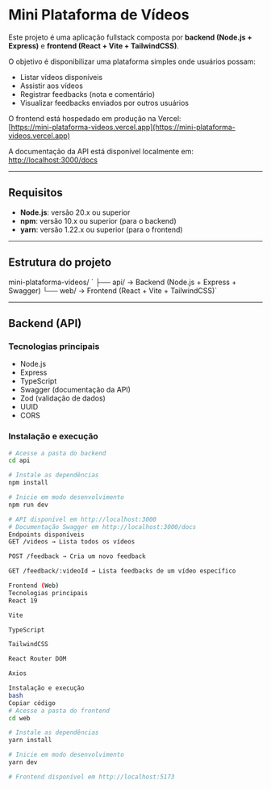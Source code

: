 # Mini Plataforma de Vídeos

Este projeto é uma aplicação fullstack composta por **backend (Node.js + Express)** e **frontend (React + Vite + TailwindCSS)**.

O objetivo é disponibilizar uma plataforma simples onde usuários possam:

- Listar vídeos disponíveis  
- Assistir aos vídeos  
- Registrar feedbacks (nota e comentário)  
- Visualizar feedbacks enviados por outros usuários  

O frontend está hospedado em produção na Vercel:  
[https://mini-plataforma-videos.vercel.app](https://mini-plataforma-videos.vercel.app)

A documentação da API está disponível localmente em:  
[http://localhost:3000/docs](http://localhost:3000/docs)

---

## Requisitos

- **Node.js**: versão 20.x ou superior  
- **npm**: versão 10.x ou superior (para o backend)  
- **yarn**: versão 1.22.x ou superior (para o frontend)  

---

## Estrutura do projeto

mini-plataforma-videos/
´
├── api/ → Backend (Node.js + Express + Swagger)
└── web/ → Frontend (React + Vite + TailwindCSS)`


---

## Backend (API)

### Tecnologias principais
- Node.js  
- Express  
- TypeScript  
- Swagger (documentação da API)  
- Zod (validação de dados)  
- UUID  
- CORS  

### Instalação e execução
```bash
# Acesse a pasta do backend
cd api

# Instale as dependências
npm install

# Inicie em modo desenvolvimento
npm run dev

# API disponível em http://localhost:3000
# Documentação Swagger em http://localhost:3000/docs
Endpoints disponíveis
GET /videos → Lista todos os vídeos

POST /feedback → Cria um novo feedback

GET /feedback/:videoId → Lista feedbacks de um vídeo específico

Frontend (Web)
Tecnologias principais
React 19

Vite

TypeScript

TailwindCSS

React Router DOM

Axios

Instalação e execução
bash
Copiar código
# Acesse a pasta do frontend
cd web

# Instale as dependências
yarn install

# Inicie em modo desenvolvimento
yarn dev

# Frontend disponível em http://localhost:5173
